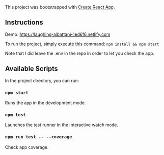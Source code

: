 This project was bootstrapped with [Create React App](https://github.com/facebook/create-react-app).

## Instructions

Demo: https://laughing-albattani-1ed6f6.netlify.com

To run the project, simply execute this command:
`npm install && npm start`

Note that I did leave the .env in the repo in order to let you check the app.

## Available Scripts

In the project directory, you can run:

### `npm start`

Runs the app in the development mode.<br>

### `npm test`

Launches the test runner in the interactive watch mode.<br>

### `npm run test -- --coverage`

Check app coverage.<br>
